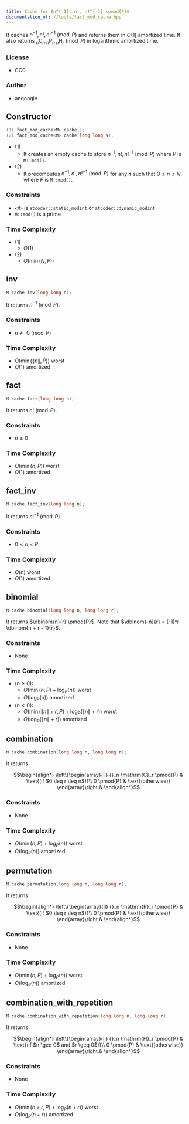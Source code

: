 ```yaml
---
title: Cache for $n^{-1}, n!, n!^{-1} \pmod{P}$
documentation_of: //tools/fact_mod_cache.hpp
---
```


It caches $n^{-1}, n!, n!^{-1} \pmod{P}$ and returns them in $O(1)$ amortized time.
It also returns ${}_n \mathrm{C}_r, {}_n \mathrm{P}_r, {}_n \mathrm{H}_r \pmod{P}$ in logarithmic amortized time.

### License
- CC0

### Author
- anqooqie

## Constructor
```cpp
(1) fact_mod_cache<M> cache();
(2) fact_mod_cache<M> cache(long long N);
```

- (1)
    - It creates an empty cache to store $n^{-1}, n!, n!^{-1} \pmod{P}$ where $P$ is `M::mod()`.
- (2)
    - It precomputes $n^{-1}, n!, n!^{-1} \pmod{P}$ for any $n$ such that $0 \leq n \leq N$, where $P$ is `M::mod()`.

### Constraints
- `<M>` is `atcoder::static_modint` or `atcoder::dynamic_modint`
- `M::mod()` is a prime

### Time Complexity
- (1)
    - $O(1)$
- (2)
    - $O(\min(N, P))$

## inv
```cpp
M cache.inv(long long n);
```

It returns $n^{-1} \pmod{P}$.

### Constraints
- $n \not\equiv 0 \pmod{P}$

### Time Complexity
- $O(\min(\|n\|, P))$ worst
- $O(1)$ amortized

## fact
```cpp
M cache.fact(long long n);
```

It returns $n! \pmod{P}$.

### Constraints
- $n \geq 0$

### Time Complexity
- $O(\min(n, P))$ worst
- $O(1)$ amortized

## fact_inv
```cpp
M cache.fact_inv(long long n);
```

It returns $n!^{-1} \pmod{P}$.

### Constraints
- $0 < n < P$

### Time Complexity
- $O(n)$ worst
- $O(1)$ amortized

## binomial
```cpp
M cache.binomial(long long n, long long r);
```

It returns $\dbinom{n}{r} \pmod{P}$.
Note that $\dbinom{-n}{r} = (-1)^r \dbinom{n + r - 1}{r}$.

### Constraints
- None

### Time Complexity
- ($n \geq 0$):
    - $O(\min(n, P) + \log_P(n))$ worst
    - $O(\log_P(n))$ amortized
- ($n < 0$):
    - $O(\min(\|n\| + r, P) + \log_P(\|n\| + r))$ worst
    - $O(\log_P(\|n\| + r))$ amortized

## combination
```cpp
M cache.combination(long long n, long long r);
```

It returns

$$\begin{align*}
\left\{\begin{array}{ll}
{}_n \mathrm{C}_r \pmod{P} & \text{(if $0 \leq r \leq n$)}\\
0 \pmod{P} & \text{(otherwise)}
\end{array}\right.&
\end{align*}$$

### Constraints
- None

### Time Complexity
- $O(\min(n, P) + \log_P(n))$ worst
- $O(\log_P(n))$ amortized

## permutation
```cpp
M cache.permutation(long long n, long long r);
```

It returns

$$\begin{align*}
\left\{\begin{array}{ll}
{}_n \mathrm{P}_r \pmod{P} & \text{(if $0 \leq r \leq n$)}\\
0 \pmod{P} & \text{(otherwise)}
\end{array}\right.&
\end{align*}$$

### Constraints
- None

### Time Complexity
- $O(\min(n, P) + \log_P(n))$ worst
- $O(\log_P(n))$ amortized

## combination_with_repetition
```cpp
M cache.combination_with_repetition(long long n, long long r);
```

It returns

$$\begin{align*}
\left\{\begin{array}{ll}
{}_n \mathrm{H}_r \pmod{P} & \text{(if $n \geq 0$ and $r \geq 0$)}\\
0 \pmod{P} & \text{(otherwise)}
\end{array}\right.&
\end{align*}$$

### Constraints
- None

### Time Complexity
- $O(\min(n + r, P) + \log_P(n + r))$ worst
- $O(\log_P(n + r))$ amortized
